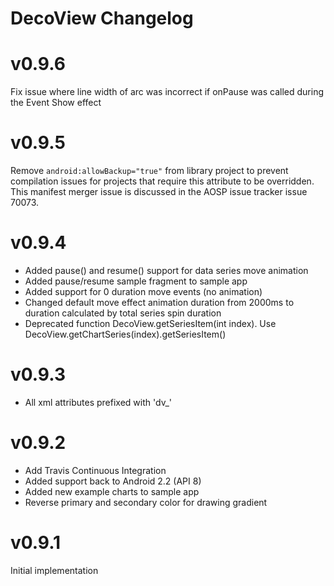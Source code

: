 # DecoView Changelog

v0.9.6
===

Fix issue where line width of arc was incorrect if onPause was called during the Event Show effect

v0.9.5
===

Remove `android:allowBackup="true"` from library project to prevent compilation issues for projects that require this attribute to be overridden.
This manifest merger issue is discussed in the AOSP issue tracker issue 70073.

v0.9.4
===

- Added pause() and resume() support for data series move animation
- Added pause/resume sample fragment to sample app
- Added support for 0 duration move events (no animation)
- Changed default move effect animation duration from 2000ms to duration calculated by total series spin duration
- Deprecated function DecoView.getSeriesItem(int index). Use DecoView.getChartSeries(index).getSeriesItem()

v0.9.3
===

- All xml attributes prefixed with 'dv_'

v0.9.2
===

- Add Travis Continuous Integration
- Added support back to Android 2.2 (API 8)
- Added new example charts to sample app
- Reverse primary and secondary color for drawing gradient


v0.9.1
===

Initial implementation
